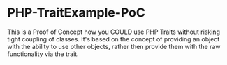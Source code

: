 PHP-TraitExample-PoC
====================

This is a Proof of Concept how you COULD use PHP Traits without risking tight coupling of classes. It's based on the concept of providing an object with the ability to use other objects, rather then provide them with the raw functionality via the trait. 
